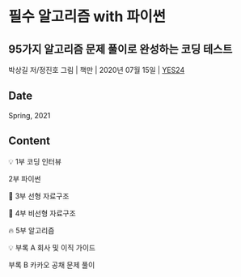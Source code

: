 # 필수 알고리즘 with 파이썬
## 95가지 알고리즘 문제 풀이로 완성하는 코딩 테스트
박상길 저/정진호 그림 | 책만 | 2020년 07월 15일 | [YES24](http://www.yes24.com/Product/Goods/91084402)

## Date
Spring, 2021

## Content
:bulb: 1부 코딩 인터뷰

2부 파이썬

:notebook: 3부 선형 자료구조

:notebook: 4부 비선형 자료구조

:fire: 5부 알고리즘

:bulb: 부록 A 회사 및 이직 가이드

부록 B 카카오 공채 문제 풀이
